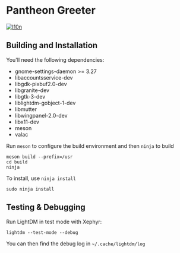 # Pantheon Greeter
[![l10n](https://l10n.elementary.io/widgets/desktop/greeter/svg-badge.svg)](https://l10n.elementary.io/projects/desktop/greeter)

## Building and Installation

You'll need the following dependencies:

* gnome-settings-daemon >= 3.27
* libaccountsservice-dev
* libgdk-pixbuf2.0-dev
* libgranite-dev
* libgtk-3-dev
* liblightdm-gobject-1-dev
* libmutter
* libwingpanel-2.0-dev
* libx11-dev
* meson
* valac

Run `meson` to configure the build environment and then `ninja` to build

    meson build --prefix=/usr
    cd build
    ninja

To install, use `ninja install`

    sudo ninja install

## Testing & Debugging

Run LightDM in test mode with Xephyr:

    lightdm --test-mode --debug

You can then find the debug log in `~/.cache/lightdm/log`
